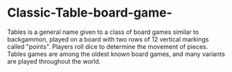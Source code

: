 # Classic-Table-board-game-
Tables is a general name given to a class of board games similar to backgammon, played on a board with two rows of 12 vertical markings called "points". Players roll dice to determine the movement of pieces. Tables games are among the oldest known board games, and many variants are played throughout the world.
